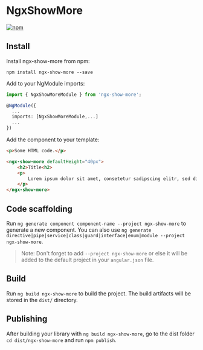 # NgxShowMore

[![npm](https://img.shields.io/npm/v/ngx-show-more/latest.svg)](https://www.npmjs.com/package/ngx-show-more)

## Install

Install ngx-show-more from npm:

```
npm install ngx-show-more --save
```

Add to your NgModule imports:

```ts
import { NgxShowMoreModule } from 'ngx-show-more';

@NgModule({
  ...
  imports: [NgxShowMoreModule,...]
  ...
})
```

Add the component to your template:

```html
<p>Some HTML code.</p>

<ngx-show-more defaultHeight="40px">
    <h2>Title<h2>
    <p>
        Lorem ipsum dolor sit amet, consetetur sadipscing elitr, sed diam nonumy eirmod tempor invidunt ut labore et dolore magna aliquyam erat, sed diam voluptua. At vero eos et accusam et justo duo dolores et ea rebum. Stet clita kasd gubergren, no sea takimata sanctus est Lorem ipsum dolor sit amet. Lorem ipsum dolor sit amet, consetetur sadipscing elitr, sed diam nonumy eirmod tempor invidunt ut labore et dolore magna aliquyam erat, sed diam voluptua. At vero eos et accusam et justo duo dolores et ea rebum. Stet clita kasd gubergren, no sea takimata sanctus est Lorem ipsum dolor sit amet.
    </p>
</ngx-show-more>
```

## Code scaffolding

Run `ng generate component component-name --project ngx-show-more` to generate a new component. You can also use `ng generate directive|pipe|service|class|guard|interface|enum|module --project ngx-show-more`.

> Note: Don't forget to add `--project ngx-show-more` or else it will be added to the default project in your `angular.json` file.

## Build

Run `ng build ngx-show-more` to build the project. The build artifacts will be stored in the `dist/` directory.

## Publishing

After building your library with `ng build ngx-show-more`, go to the dist folder `cd dist/ngx-show-more` and run `npm publish`.
